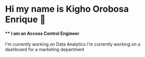 # Hi my name is Kigho Orobosa Enrique 👋
#### ** I am an Access Control Engineer
I'm currently working on Data Analytics
I'm currently working on a dashboard for a marketing department
<!--
**Kighoorobosa/Kighoorobosa** is a ✨ _special_ ✨ repository because its `README.md` (this file) appears on your GitHub profile.

Here are some ideas to get you started:

- 🔭 I’m currently working on ...
- 🌱 I’m currently learning ...
- 👯 I’m looking to collaborate on ...
- 🤔 I’m looking for help with ...
- 💬 Ask me about ...
- 📫 How to reach me: ...
- 😄 Pronouns: ...
- ⚡ Fun fact: ...
-->
